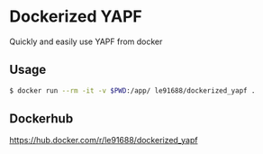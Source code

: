 # Dockerized YAPF

Quickly and easily use YAPF from docker

## Usage

```sh
$ docker run --rm -it -v $PWD:/app/ le91688/dockerized_yapf .
```

## Dockerhub

https://hub.docker.com/r/le91688/dockerized_yapf

